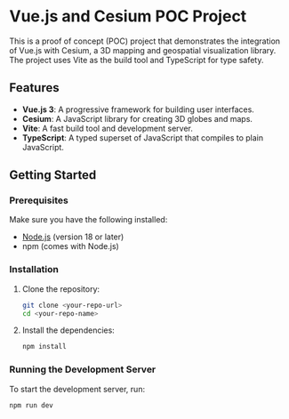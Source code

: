 # Vue.js and Cesium POC Project

This is a proof of concept (POC) project that demonstrates the integration of Vue.js with Cesium, a 3D mapping and geospatial visualization library. The project uses Vite as the build tool and TypeScript for type safety.

## Features

- **Vue.js 3**: A progressive framework for building user interfaces.
- **Cesium**: A JavaScript library for creating 3D globes and maps.
- **Vite**: A fast build tool and development server.
- **TypeScript**: A typed superset of JavaScript that compiles to plain JavaScript.

## Getting Started

### Prerequisites

Make sure you have the following installed:

- [Node.js](https://nodejs.org/) (version 18 or later)
- npm (comes with Node.js)

### Installation

1. Clone the repository:

    ```bash
    git clone <your-repo-url>
    cd <your-repo-name>
    ```

2. Install the dependencies:

    ```bash
    npm install
    ```

### Running the Development Server

To start the development server, run:

```bash
npm run dev
